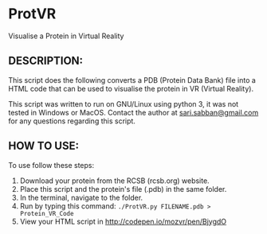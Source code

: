# ProtVR
Visualise a Protein in Virtual Reality



## DESCRIPTION:
This script does the following converts a PDB (Protein Data Bank) file into a HTML code that can be used to visualise the protein in VR (Virtual Reality).

This script was written to run on GNU/Linux using python 3, it was not tested in Windows or MacOS.
Contact the author at sari.sabban@gmail.com for any questions regarding this script.



## HOW TO USE:
To use follow these steps:

1. Download your protein from the RCSB (rcsb.org) website.
2. Place this script and the protein's file (.pdb) in the same folder.
3. In the terminal, navigate to the folder.
4. Run by typing this command:
`./ProtVR.py FILENAME.pdb > Protein_VR_Code`
5. View your HTML script in http://codepen.io/mozvr/pen/BjygdO
